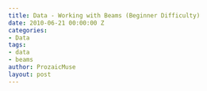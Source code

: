 ```yaml
---
title: Data - Working with Beams (Beginner Difficulty)
date: 2010-06-21 00:00:00 Z
categories:
- Data
tags:
- data
- beams
author: ProzaicMuse
layout: post
---
```

<!--stackedit_data:
eyJoaXN0b3J5IjpbMTQ2MzU1NzgzNV19
-->